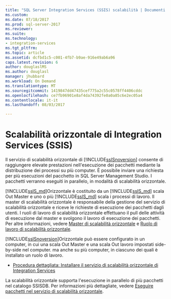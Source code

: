 ```yaml
---
title: "SQL Server Integration Services (SSIS) scalabilità | Documenti Microsoft"
ms.custom: 
ms.date: 07/18/2017
ms.prod: sql-server-2017
ms.reviewer: 
ms.suite: 
ms.technology:
- integration-services
ms.tgt_pltfrm: 
ms.topic: article
ms.assetid: dcfbd1c5-c001-4fb7-b9ae-916e49ab6a96
caps.latest.revision: 6
author: douglaslMS
ms.author: douglasl
manager: jhubbard
ms.workload: On Demand
ms.translationtype: MT
ms.sourcegitcommit: 1419847dd47435cef775a2c55c0578ff4406cddc
ms.openlocfilehash: ce7fb96901e8af4da74392fe0a0a85c6e2ec05a4
ms.contentlocale: it-it
ms.lasthandoff: 08/03/2017

---
```

# <a name="integration-services-ssis-scale-out"></a>Scalabilità orizzontale di Integration Services (SSIS)
Il servizio di scalabilità orizzontale di [!INCLUDE[ssISnoversion](../../includes/ssisnoversion-md.md)] consente di raggiungere elevate prestazioni nell'esecuzione dei pacchetti mediante la distribuzione dei processi su più computer. È possibile inviare una richiesta per più esecuzioni del pacchetto in SQL Server Management Studio. I pacchetti verranno eseguiti in parallelo, in modalità di scalabilità orizzontale.  

[!INCLUDE[ssIS_md](../../includes/ssis-md.md)]Orizzontale è costituito da un [!INCLUDE[ssIS_md](../../includes/ssis-md.md)] scala Out Master e uno o più [!INCLUDE[ssIS_md](../../includes/ssis-md.md)] scala i processi di lavoro. Il master di scalabilità orizzontale è responsabile della gestione del servizio di scalabilità orizzontale e riceve le richieste di esecuzione dei pacchetti dagli utenti. I ruoli di lavoro di scalabilità orizzontale effettuano il pull delle attività di esecuzione dal master e svolgono il lavoro di esecuzione dei pacchetti. Per altre informazioni, vedere [Master di scalabilità orizzontale](integration-services-ssis-scale-out-master.md) e [Ruolo di lavoro di scalabilità orizzontale](integration-services-ssis-scale-out-worker.md).

[!INCLUDE[ssISnoversion](../../includes/ssisnoversion-md.md)]Orizzontale può essere configurato in un computer, in cui una scala Out Master e una scala Out lavoro impostati side-by-side nel computer. ma anche su più computer, in ciascuno dei quali è installato un ruolo di lavoro.
- [Procedura dettagliata: Installare il servizio di scalabilità orizzontale di Integration Services](walkthrough-set-up-integration-services-scale-out.md)

La scalabilità orizzontale supporta l'esecuzione in parallelo di più pacchetti nel catalogo SSISDB. Per informazioni più dettagliate, vedere [Eseguire pacchetti nel servizio di scalabilità orizzontale](run-packages-in-integration-services-ssis-scale-out.md).

